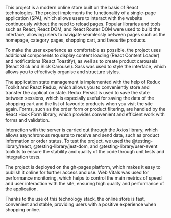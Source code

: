 This project is a modern online store built on the basis of React technologies. The project implements the functionality of a single-page application (SPA), which allows users to interact with the website continuously without the need to reload pages. Popular libraries and tools such as React, React DOM, and React Router DOM were used to build the interface, allowing users to navigate seamlessly between pages such as the homepage, category pages, shopping cart, and favourite products.

To make the user experience as comfortable as possible, the project uses additional components to display content loading (React Content Loader) and notifications (React Toastify), as well as to create product carousels (React Slick and Slick Carousel). Sass was used to style the interface, which allows you to effectively organise and structure styles.

The application state management is implemented with the help of Redux Toolkit and React Redux, which allows you to conveniently store and transfer the application state. Redux Persist is used to save the state between sessions, which is especially useful for saving the data of the shopping cart and the list of favourite products when you visit the site again. Forms, such as the order form or product filtering, are handled by the React Hook Form library, which provides convenient and efficient work with forms and validation.

Interaction with the server is carried out through the Axios library, which allows asynchronous requests to receive and send data, such as product information or order status. To test the project, we used the @testing-library/react, @testing-library/jest-dom, and @testing-library/user-event toolkits to ensure the stability and quality of the code through unit tests and integration tests.

The project is deployed on the gh-pages platform, which makes it easy to publish it online for further access and use. Web Vitals was used for performance monitoring, which helps to control the main metrics of speed and user interaction with the site, ensuring high quality and performance of the application.

Thanks to the use of this technology stack, the online store is fast, convenient and stable, providing users with a positive experience when shopping online.



